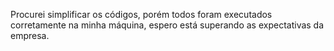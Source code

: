 Procurei simplificar os códigos, porém todos foram executados corretamente na minha máquina, espero está superando as expectativas da empresa.
